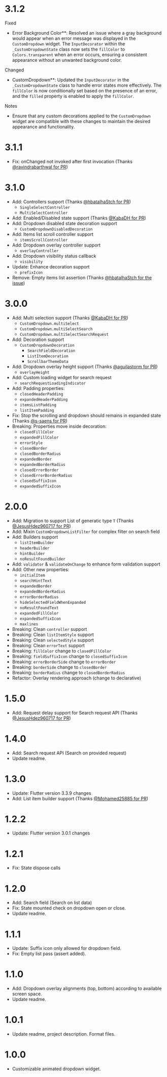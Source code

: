 # 3.1.2

Fixed
- Error Background Color**: Resolved an issue where a gray background would appear when an error message was displayed in the `CustomDropdown` widget. The `InputDecorator` within the `_CustomDropdownState` class now sets the `fillColor` to `Colors.transparent` when an error occurs, ensuring a consistent appearance without an unwanted background color.

Changed
- CustomDropdown**: Updated the `InputDecorator` in the `_CustomDropdownState` class to handle error states more effectively. The `fillColor` is now conditionally set based on the presence of an error, and the `filled` property is enabled to apply the `fillColor`.

Notes
- Ensure that any custom decorations applied to the `CustomDropdown` widget are compatible with these changes to maintain the desired appearance and functionality.
  
# 3.1.1

- Fix: onChanged not invoked after first invocation (Thanks [@ravindrabarthwal for PR](https://github.com/AbdullahChauhan/custom-dropdown/pull/76))

# 3.1.0

- Add: Controllers support (Thanks [@hbatalhaStch for PR](https://github.com/AbdullahChauhan/custom-dropdown/pull/66))
  - `SingleSelectController`
  - `MultiSelectController`
- Add: Enabled/Disabled state support (Thanks [@KabaDH for PR](https://github.com/AbdullahChauhan/custom-dropdown/pull/55))
- Add: Dropdown disabled state decoration support
  - `CustomDropdownDisabledDecoration`
- Add: Items list scroll controller support
  - `itemsScrollController`
- Add: Dropdown overlay controller support
  - `overlayController`
- Add: Dropdown visibility status callback
  - `visibility`
- Update: Enhance decoration support
  - `prefixIcon`
- Remove: Empty items list assertion (Thanks [@hbatalhaStch for the issue](https://github.com/AbdullahChauhan/custom-dropdown/issues/64))

# 3.0.0

- Add: Multi selection support (Thanks [@KabaDH for PR](https://github.com/AbdullahChauhan/custom-dropdown/pull/40))
  - `CustomDropdown.multiSelect`
  - `CustomDropdown.multiSelectSearch`
  - `CustomDropdown.multiSelectSearchRequest`
- Add: Decoration support
  - `CustomDropdownDecoration`
    - `SearchFieldDecoration`
    - `ListItemDecoration`
    - `ScrollbarThemeData`
- Add: Dropdown overlay height support (Thanks [@aguilastorm for PR](https://github.com/AbdullahChauhan/custom-dropdown/pull/38))
  - `overlayHeight`
- Add: Custom loading widget for search request
  - `searchRequestLoadingIndicator`
- Add: Padding properties:
  - `closedHeaderPadding`
  - `expandedHeaderPadding`
  - `itemsListPadding`
  - `listItemPadding`
- Fix: Stop the scrolling and dropdown should remains in expanded state (Thanks [@s-saens for PR](https://github.com/AbdullahChauhan/custom-dropdown/pull/34))
- Breaking: Properties move inside decoration:
  - `closedFillColor`
  - `expandedFillColor`
  - `errorStyle`
  - `closedBorder`
  - `closedBorderRadius`
  - `expandedBorder`
  - `expandedBorderRadius`
  - `closedErrorBorder`
  - `closedErrorBorderRadius`
  - `closedSuffixIcon`
  - `expandedSuffixIcon`

# 2.0.0

- Add: Migration to support List of generatic type `T` (Thanks [@JesusHdez960717 for PR](https://github.com/AbdullahChauhan/custom-dropdown/pull/20))
- Add: Mixin `CustomDropdownListFilter` for complex filter on search field
- Add: Builders support
  - `listItemBuilder`
  - `headerBuilder`
  - `hintBuilder`
  - `noResultFoundBuilder`
- Add: `validator` & `validateOnChange` to enhance form validation support
- Add: Other new properties:
  - `initialItem`
  - `searchHintText`
  - `expandedBorder`
  - `expandedBorderRadius`
  - `errorBorderRadius`
  - `hideSelectedFieldWhenExpanded`
  - `noResultFoundText`
  - `expandedFillColor`
  - `expandedSuffixIcon`
  - `maxlines`
- Breaking: Clean `controller` support
- Breaking: Clean `listItemStyle` support
- Breaking: Clean `selectedStyle` support
- Breaking: Clean `errorText` support
- Breaking: `fillColor` change to `closedFillColor`
- Breaking: `fieldSuffixIcon` change to `closedSuffixIcon`
- Breaking: `errorBorderSide` change to `errorBorder`
- Breaking: `borderSide` change to `closedBorder`
- Breaking: `borderRadius` change to `closedBorderRadius`
- Refactor: Overlay rendering approach (change to declarative)

# 1.5.0

- Add: Request delay support for Search request API (Thanks [@JesusHdez960717 for PR](https://github.com/AbdullahChauhan/custom-dropdown/pull/19))

# 1.4.0

- Add: Search request API (Search on provided request)
- Update readme.

# 1.3.0

- Update: Flutter version 3.3.9 changes
- Add: List item builder support (Thanks [@Mohamed25885 for PR](https://github.com/AbdullahChauhan/custom-dropdown/pull/14))

# 1.2.2

- Update: Flutter version 3.0.1 changes

# 1.2.1

- Fix: State dispose calls

# 1.2.0

- Add: Search field (Search on list data)
- Fix: State mounted check on dropdown open or close.
- Update readme.

# 1.1.1

- Update: Suffix icon only allowed for dropdown field.
- Fix: Empty list pass (assert added).

# 1.1.0

- Add: Dropdown overlay alignments (top, bottom) according to available screen space.
- Update readme.

# 1.0.1

- Update readme, project description. Format files.

# 1.0.0

- Customizable animated dropdown widget.
